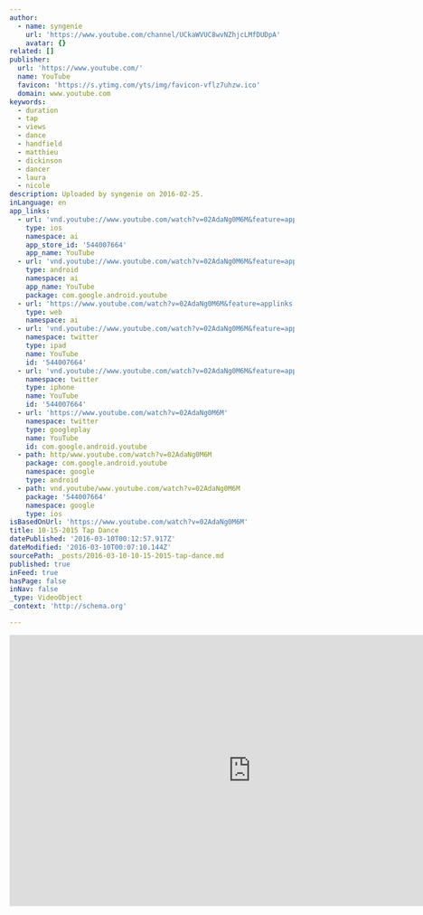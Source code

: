 ```yaml
---
author:
  - name: syngenie
    url: 'https://www.youtube.com/channel/UCkaWVUC8wvNZhjcLMfDUDpA'
    avatar: {}
related: []
publisher:
  url: 'https://www.youtube.com/'
  name: YouTube
  favicon: 'https://s.ytimg.com/yts/img/favicon-vflz7uhzw.ico'
  domain: www.youtube.com
keywords:
  - duration
  - tap
  - views
  - dance
  - handfield
  - matthieu
  - dickinson
  - dancer
  - laura
  - nicole
description: Uploaded by syngenie on 2016-02-25.
inLanguage: en
app_links:
  - url: 'vnd.youtube://www.youtube.com/watch?v=02AdaNg0M6M&feature=applinks'
    type: ios
    namespace: ai
    app_store_id: '544007664'
    app_name: YouTube
  - url: 'vnd.youtube://www.youtube.com/watch?v=02AdaNg0M6M&feature=applinks'
    type: android
    namespace: ai
    app_name: YouTube
    package: com.google.android.youtube
  - url: 'https://www.youtube.com/watch?v=02AdaNg0M6M&feature=applinks'
    type: web
    namespace: ai
  - url: 'vnd.youtube://www.youtube.com/watch?v=02AdaNg0M6M&feature=applinks'
    namespace: twitter
    type: ipad
    name: YouTube
    id: '544007664'
  - url: 'vnd.youtube://www.youtube.com/watch?v=02AdaNg0M6M&feature=applinks'
    namespace: twitter
    type: iphone
    name: YouTube
    id: '544007664'
  - url: 'https://www.youtube.com/watch?v=02AdaNg0M6M'
    namespace: twitter
    type: googleplay
    name: YouTube
    id: com.google.android.youtube
  - path: http/www.youtube.com/watch?v=02AdaNg0M6M
    package: com.google.android.youtube
    namespace: google
    type: android
  - path: vnd.youtube/www.youtube.com/watch?v=02AdaNg0M6M
    package: '544007664'
    namespace: google
    type: ios
isBasedOnUrl: 'https://www.youtube.com/watch?v=02AdaNg0M6M'
title: 10-15-2015 Tap Dance
datePublished: '2016-03-10T00:12:57.917Z'
dateModified: '2016-03-10T00:07:10.144Z'
sourcePath: _posts/2016-03-10-10-15-2015-tap-dance.md
published: true
inFeed: true
hasPage: false
inNav: false
_type: VideoObject
_context: 'http://schema.org'

---
```

<iframe src="https://cdn.embedly.com/widgets/media.html?src=https%3A%2F%2Fwww.youtube.com%2Fembed%2F02AdaNg0M6M%3Ffeature%3Doembed&amp;url=https%3A%2F%2Fwww.youtube.com%2Fwatch%3Fv%3D02AdaNg0M6M&amp;image=https%3A%2F%2Fi.ytimg.com%2Fvi%2F02AdaNg0M6M%2Fhqdefault.jpg&amp;key=b7d04c9b404c499eba89ee7072e1c4f7&amp;type=text%2Fhtml&amp;schema=youtube" width="854" height="480" scrolling="no" frameborder="0" allowfullscreen="allowfullscreen" style=""></iframe>